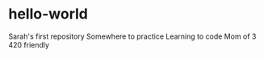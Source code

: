 # hello-world
Sarah's first repository
Somewhere to practice
Learning to code
Mom of 3
420 friendly
